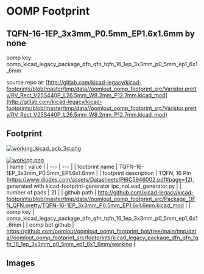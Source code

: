 # OOMP Footprint  
## TQFN-16-1EP_3x3mm_P0.5mm_EP1.6x1.6mm  by none  
  
oomp key: oomp_kicad_legacy_package_dfn_qfn_tqfn_16_1ep_3x3mm_p0_5mm_ep1_6x1_6mm  
  
source repo at: [http://gitlab.com/kicad-legacy/kicad-footprints/blob/master/tmp/data//oomlout_oomp_footprint_src/Varistor.pretty/RV_Rect_V25S440P_L26.5mm_W8.2mm_P12.7mm.kicad_mod](http://gitlab.com/kicad-legacy/kicad-footprints/blob/master/tmp/data//oomlout_oomp_footprint_src/Varistor.pretty/RV_Rect_V25S440P_L26.5mm_W8.2mm_P12.7mm.kicad_mod)  
## Footprint  
  
[![working_kicad_pcb_3d.png](working_kicad_pcb_3d_600.png)](working_kicad_pcb_3d.png)  
  
[![working.png](working_600.png)](working.png)  
| name | value | 
| --- | --- | 
| footprint name | TQFN-16-1EP_3x3mm_P0.5mm_EP1.6x1.6mm | 
| footprint description | TQFN, 16 Pin (https://www.diodes.com/assets/Datasheets/PI6C5946002.pdf#page=12), generated with kicad-footprint-generator ipc_noLead_generator.py | 
| number of pads | 21 | 
| github path | http://github.com/kicad-legacy/kicad-footprints/blob/master/tmp/data//oomlout_oomp_footprint_src/Package_DFN_QFN.pretty/TQFN-16-1EP_3x3mm_P0.5mm_EP1.6x1.6mm.kicad_mod | 
| oomp key | oomp_kicad_legacy_package_dfn_qfn_tqfn_16_1ep_3x3mm_p0_5mm_ep1_6x1_6mm | 
| oomp bot github | https://github.com/oomlout/oomlout_oomp_footprint_bot/tree/main/tmp/data//oomlout_oomp_footprint_src/footprints/kicad_legacy_package_dfn_qfn_tqfn_16_1ep_3x3mm_p0_5mm_ep1_6x1_6mm/working | 
## Images  
